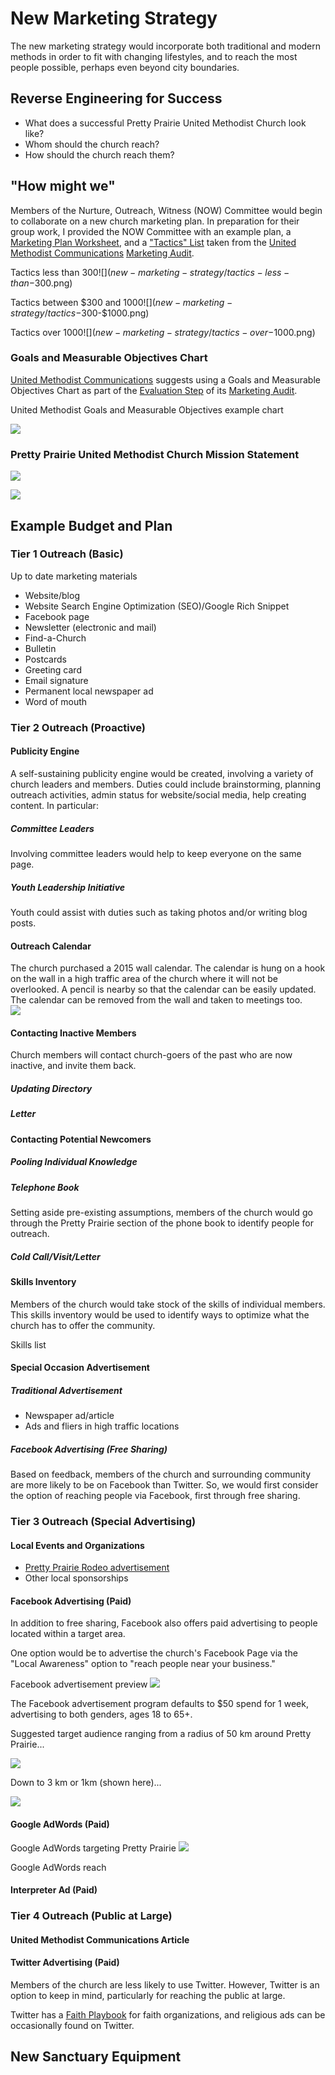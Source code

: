 # New Marketing Strategy
The new marketing strategy would incorporate both traditional and modern methods in order to fit with changing lifestyles, and to reach the most people possible, perhaps even beyond city boundaries. 

## Reverse Engineering for Success
* What does a successful Pretty Prairie United Methodist Church look like?
* Whom should the church reach?
* How should the church reach them?

## "How might we"

Members of the Nurture, Outreach, Witness (NOW) Committee would begin to collaborate on a new church marketing plan. In preparation for their group work, I provided the NOW Committee with an example plan, a [Marketing Plan Worksheet](http://s3.amazonaws.com/Website_Properties_UGC/market-your-church/documents/UMCOM_YOUR_MARKETING_PLAN_WORKSHEET.PDF), and a ["Tactics" List](http://s3.amazonaws.com/Website_Properties_UGC/market-your-church/documents/STEP_4_IMPLEMENTATION_HOMEWORK.PDF) taken from the [United Methodist Communications](http://www.umcom.org) [Marketing Audit](http://www.umcom.org/learn/market-your-church-getting-started). 

Tactics less than $300
![](new-marketing-strategy/tactics-less-than-$300.png)

Tactics between $300 and $1000
![](new-marketing-strategy/tactics-$300-$1000.png)

Tactics over $1000
![](new-marketing-strategy/tactics-over-$1000.png)

### Goals and Measurable Objectives Chart

[United Methodist Communications](http://www.umcom.org) suggests using a Goals and Measurable Objectives Chart as part of the [Evaluation Step](http://www.umcom.org/learn/evaluation-adjustment-resources) of its [Marketing Audit](http://www.umcom.org/learn/market-your-church-getting-started). 

United Methodist Goals and Measurable Objectives example chart

![](new-marketing-strategy/goals-measurable-objectives-chart.png)

### Pretty Prairie United Methodist Church Mission Statement

![](new-marketing-strategy/mission-statement.jpg)

![](new-marketing-strategy/vision-statement.jpg)

## Example Budget and Plan

### Tier 1 Outreach (Basic)
Up to date marketing materials 
* Website/blog
* Website Search Engine Optimization (SEO)/Google Rich Snippet
* Facebook page
* Newsletter (electronic and mail)
* Find-a-Church
* Bulletin
* Postcards
* Greeting card
* Email signature
* Permanent local newspaper ad
* Word of mouth

### Tier 2 Outreach (Proactive)

#### Publicity Engine
A self-sustaining publicity engine would be created, involving a variety of church leaders and members. Duties could include brainstorming, planning outreach activities, admin status for website/social media, help creating content. In particular: 

##### Committee Leaders
Involving committee leaders would help to keep everyone on the same page. 

##### Youth Leadership Initiative
Youth could assist with duties such as taking photos and/or writing blog posts. 

#### Outreach Calendar
The church purchased a 2015 wall calendar. The calendar is hung on a hook on the wall in a high traffic area of the church where it will not be overlooked. A pencil is nearby so that the calendar can be easily updated. The calendar can be removed from the wall and taken to meetings too.  
![](new-marketing-strategy/outreach-calendar.jpg)

#### Contacting Inactive Members

Church members will contact church-goers of the past who are now inactive, and invite them back. 

##### Updating Directory

##### Letter

#### Contacting Potential Newcomers

##### Pooling Individual Knowledge

##### Telephone Book

Setting aside pre-existing assumptions, members of the church would go through the Pretty Prairie section of the phone book to identify people for outreach. 

##### Cold Call/Visit/Letter

#### Skills Inventory

Members of the church would take stock of the skills of individual members. This skills inventory would be used to identify ways to optimize what the church has to offer the community. 

Skills list

#### Special Occasion Advertisement

##### Traditional Advertisement
* Newspaper ad/article
* Ads and fliers in high traffic locations

##### Facebook Advertising (Free Sharing)

Based on feedback, members of the church and surrounding community are more likely to be on Facebook than Twitter. So, we would first consider the option of reaching people via Facebook, first through free sharing.

### Tier 3 Outreach (Special Advertising)

#### Local Events and Organizations
* [Pretty Prairie Rodeo advertisement](http://www.pprodeo.com/#!sponsors/c1v7y)
* Other local sponsorships

#### Facebook Advertising (Paid)

In addition to free sharing, Facebook also offers paid advertising to people located within a target area. 

One option would be to advertise the church's Facebook Page via the "Local Awareness" option to "reach people near your business." 

Facebook advertisement preview
![](new-marketing-strategy/facebook-page-advertisement-preview.png)

The Facebook advertisement program defaults to $50 spend for 1 week, advertising to both genders, ages 18 to 65+.

Suggested target audience ranging from a radius of 50 km around Pretty Prairie... 

![](new-marketing-strategy/facebook-page-advertisement-reach-50km.png)

Down to 3 km or 1km (shown here)... 

![](new-marketing-strategy/facebook-page-advertisement-reach-1km.png)

#### Google AdWords (Paid)
Google AdWords targeting Pretty Prairie 
![](new-marketing-strategy/google-adwords-pretty-prairie-targeting.png)

Google AdWords reach

#### Interpreter Ad (Paid)

### Tier 4 Outreach (Public at Large)

#### United Methodist Communications Article

#### Twitter Advertising (Paid)

Members of the church are less likely to use Twitter. However, Twitter is an option to keep in mind, particularly for reaching the public at large. 

Twitter has a [Faith Playbook](https://media.twitter.com/playbook/faith-organizations) for faith organizations, and religious ads can be occasionally found on Twitter. 

## New Sanctuary Equipment



